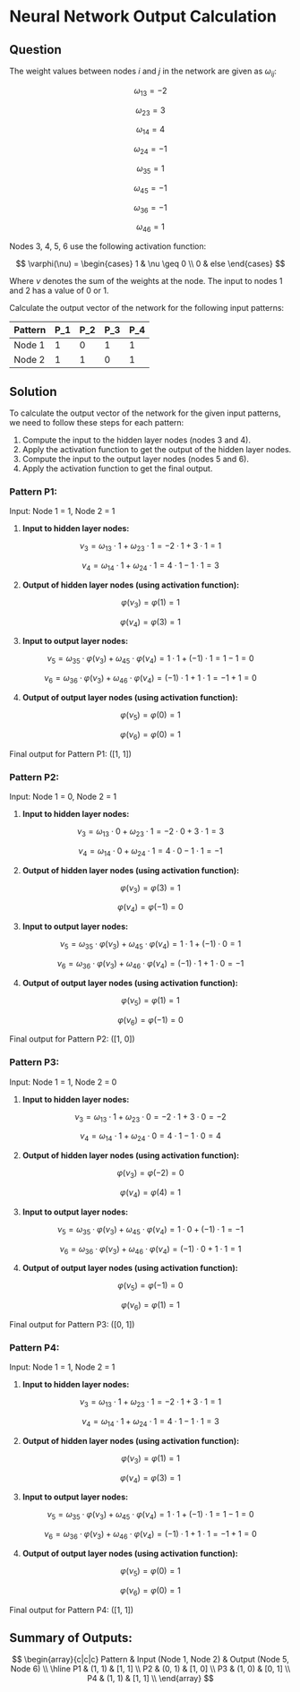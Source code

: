 
# Neural Network Output Calculation

## Question

The weight values between nodes $i$ and $j$ in the network are given as $\omega_{ij}$:

$$\omega_{13} = -2$$ 

$$\omega_{23} = 3$$


$$
\omega_{14} = 4
$$

$$
\omega_{24} = -1
$$

$$
\omega_{35} = 1
$$

$$
\omega_{45} = -1
$$

$$
\omega_{36} = -1
$$

$$
\omega_{46} = 1
$$

Nodes 3, 4, 5, 6 use the following activation function:

$$
\varphi(\nu) = \begin{cases} 
1 & \nu \geq 0 \\ 
0 & else 
\end{cases}
$$

Where $\nu$ denotes the sum of the weights at the node. The input to nodes 1 and 2 has a value of 0 or 1.

Calculate the output vector of the network for the following input patterns:

| Pattern | P_1 | P_2 | P_3 | P_4 |
|---------|-----|-----|-----|-----|
| Node 1  | 1   | 0   | 1   | 1   |
| Node 2  | 1   | 1   | 0   | 1   |

## Solution

To calculate the output vector of the network for the given input patterns, we need to follow these steps for each pattern:

1. Compute the input to the hidden layer nodes (nodes 3 and 4).
2. Apply the activation function to get the output of the hidden layer nodes.
3. Compute the input to the output layer nodes (nodes 5 and 6).
4. Apply the activation function to get the final output.

### Pattern P1:
Input: Node 1 = 1, Node 2 = 1

1. **Input to hidden layer nodes:**

$$
\nu_3 = \omega_{13} \cdot 1 + \omega_{23} \cdot 1 = -2 \cdot 1 + 3 \cdot 1 = 1
$$

$$
\nu_4 = \omega_{14} \cdot 1 + \omega_{24} \cdot 1 = 4 \cdot 1 - 1 \cdot 1 = 3
$$

2. **Output of hidden layer nodes (using activation function):**

$$
\varphi(\nu_3) = \varphi(1) = 1
$$

$$
\varphi(\nu_4) = \varphi(3) = 1
$$

3. **Input to output layer nodes:**

$$
\nu_5 = \omega_{35} \cdot \varphi(\nu_3) + \omega_{45} \cdot \varphi(\nu_4) = 1 \cdot 1 + (-1) \cdot 1 = 1 - 1 = 0
$$

$$
\nu_6 = \omega_{36} \cdot \varphi(\nu_3) + \omega_{46} \cdot \varphi(\nu_4) = (-1) \cdot 1 + 1 \cdot 1 = -1 + 1 = 0
$$

4. **Output of output layer nodes (using activation function):**

$$
\varphi(\nu_5) = \varphi(0) = 1
$$

$$
\varphi(\nu_6) = \varphi(0) = 1
$$

Final output for Pattern P1: \([1, 1]\)

### Pattern P2:
Input: Node 1 = 0, Node 2 = 1

1. **Input to hidden layer nodes:**

$$
\nu_3 = \omega_{13} \cdot 0 + \omega_{23} \cdot 1 = -2 \cdot 0 + 3 \cdot 1 = 3
$$

$$
\nu_4 = \omega_{14} \cdot 0 + \omega_{24} \cdot 1 = 4 \cdot 0 - 1 \cdot 1 = -1
$$

2. **Output of hidden layer nodes (using activation function):**

$$
\varphi(\nu_3) = \varphi(3) = 1
$$

$$
\varphi(\nu_4) = \varphi(-1) = 0
$$

3. **Input to output layer nodes:**

$$
\nu_5 = \omega_{35} \cdot \varphi(\nu_3) + \omega_{45} \cdot \varphi(\nu_4) = 1 \cdot 1 + (-1) \cdot 0 = 1
$$

$$
\nu_6 = \omega_{36} \cdot \varphi(\nu_3) + \omega_{46} \cdot \varphi(\nu_4) = (-1) \cdot 1 + 1 \cdot 0 = -1
$$

4. **Output of output layer nodes (using activation function):**

$$
\varphi(\nu_5) = \varphi(1) = 1
$$

$$
\varphi(\nu_6) = \varphi(-1) = 0
$$

Final output for Pattern P2: \([1, 0]\)

### Pattern P3:
Input: Node 1 = 1, Node 2 = 0

1. **Input to hidden layer nodes:**

$$
\nu_3 = \omega_{13} \cdot 1 + \omega_{23} \cdot 0 = -2 \cdot 1 + 3 \cdot 0 = -2
$$

$$
\nu_4 = \omega_{14} \cdot 1 + \omega_{24} \cdot 0 = 4 \cdot 1 - 1 \cdot 0 = 4
$$

2. **Output of hidden layer nodes (using activation function):**

$$
\varphi(\nu_3) = \varphi(-2) = 0
$$

$$
\varphi(\nu_4) = \varphi(4) = 1
$$

3. **Input to output layer nodes:**

$$
\nu_5 = \omega_{35} \cdot \varphi(\nu_3) + \omega_{45} \cdot \varphi(\nu_4) = 1 \cdot 0 + (-1) \cdot 1 = -1
$$

$$
\nu_6 = \omega_{36} \cdot \varphi(\nu_3) + \omega_{46} \cdot \varphi(\nu_4) = (-1) \cdot 0 + 1 \cdot 1 = 1
$$

4. **Output of output layer nodes (using activation function):**

$$
\varphi(\nu_5) = \varphi(-1) = 0
$$

$$
\varphi(\nu_6) = \varphi(1) = 1
$$

Final output for Pattern P3: \([0, 1]\)

### Pattern P4:
Input: Node 1 = 1, Node 2 = 1

1. **Input to hidden layer nodes:**

$$
\nu_3 = \omega_{13} \cdot 1 + \omega_{23} \cdot 1 = -2 \cdot 1 + 3 \cdot 1 = 1
$$

$$
\nu_4 = \omega_{14} \cdot 1 + \omega_{24} \cdot 1 = 4 \cdot 1 - 1 \cdot 1 = 3
$$

2. **Output of hidden layer nodes (using activation function):**

$$
\varphi(\nu_3) = \varphi(1) = 1
$$

$$
\varphi(\nu_4) = \varphi(3) = 1
$$

3. **Input to output layer nodes:**

$$
\nu_5 = \omega_{35} \cdot \varphi(\nu_3) + \omega_{45} \cdot \varphi(\nu_4) = 1 \cdot 1 + (-1) \cdot 1 = 1 - 1 = 0
$$

$$
\nu_6 = \omega_{36} \cdot \varphi(\nu_3) + \omega_{46} \cdot \varphi(\nu_4) = (-1) \cdot 1 + 1 \cdot 1 = -1 + 1 = 0
$$

4. **Output of output layer nodes (using activation function):**

$$
\varphi(\nu_5) = \varphi(0) = 1
$$

$$
\varphi(\nu_6) = 
\varphi(0) = 1
$$

Final output for Pattern P4: \([1, 1]\)

## Summary of Outputs:

$$
\begin{array}{c|c|c}
Pattern & Input (Node 1, Node 2) & Output (Node 5, Node 6) \\
\hline
P1 & (1, 1) & [1, 1] \\
P2 & (0, 1) & [1, 0] \\
P3 & (1, 0) & [0, 1] \\
P4 & (1, 1) & [1, 1] \\
\end{array}
$$

